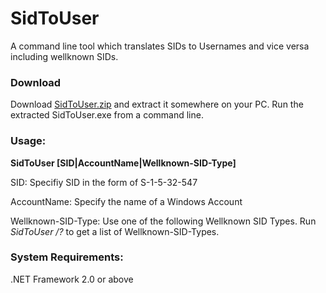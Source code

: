 # SidToUser
A command line tool which translates SIDs to Usernames and vice versa including wellknown SIDs.


### Download
Download [SidToUser.zip](https://github.com/andif888/SidToUser/blob/master/SidToUser.zip) and extract it somewhere on your PC. Run the extracted SidToUser.exe from a command line.

### Usage:
**SidToUser [SID|AccountName|Wellknown-SID-Type]**

SID:                Specifiy SID in the form of S-1-5-32-547

AccountName:        Specify the name of a Windows Account

Wellknown-SID-Type: Use one of the following Wellknown SID Types. Run *SidToUser /?* to get a list of Wellknown-SID-Types.

### System Requirements:
.NET Framework 2.0 or above
